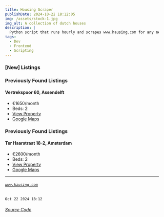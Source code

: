 ```yaml
---
title: Housing Scraper
publishDate: 2024-10-22 18:12:05
img: /assets/stock-1.jpg
img_alt: A collection of dutch houses
description: |
  Python script that runs hourly and scrapes www.hausing.com for any new properties.
tags:
  - Dev
  - Frontend
  - Scripting
---
```


### [New] Listings

### Previously Found Listings
#### Vertrekspoor 60, Assendelft
- €1650/month
- Beds: 2
- [View Property](https://www.hausing.com/properties-for-rent-amsterdam/vertrekspoor-60-assendelft)
- [Google Maps](http://maps.google.com/?q=Vertrekspoor-60,-Assendelft)

### Previously Found Listings
#### Ter Haarstraat 18-2, Amsterdam
- €2600/month
- Beds: 2
- [View Property](https://www.hausing.com/properties-for-rent-amsterdam/ter-haarstraat-18-2-amsterdam)
- [Google Maps](http://maps.google.com/?q=Ter-Haarstraat-18-2,-Amsterdam)
---
###### [`www.hausing.com`](https://www.hausing.com/properties-for-rent-amsterdam?sort-asc=price)

`Oct 22 2024 18:12`
###### [Source Code](https://github.com/celestegambardella/hausing-scraper)
